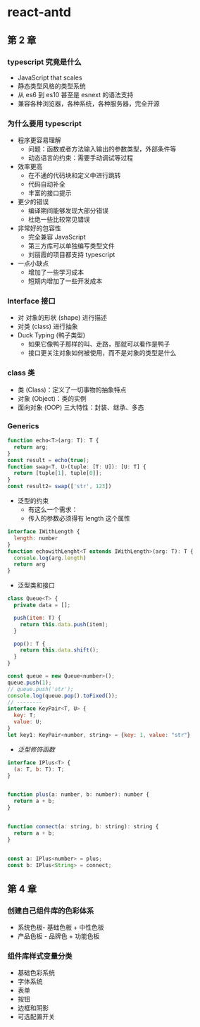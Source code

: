 # react-antd

## 第 2 章

### typescript 究竟是什么

- JavaScript that scales
- 静态类型风格的类型系统
- 从 es6 到 es10 甚至是 esnext 的语法支持
- 兼容各种浏览器，各种系统，各种服务器，完全开源

### 为什么要用 typescript

- 程序更容易理解
  - 问题：函数或者方法输入输出的参数类型，外部条件等
  - 动态语言的约束：需要手动调试等过程
- 效率更高
  - 在不通的代码块和定义中进行跳转
  - 代码自动补全
  - 丰富的接口提示
- 更少的错误
  - 编译期间能够发现大部分错误
  - 杜绝一些比较常见错误
- 非常好的包容性
  - 完全兼容 JavaScript
  - 第三方库可以单独编写类型文件
  - 刘丽霞的项目都支持 typescript
- 一点小缺点
  - 增加了一些学习成本
  - 短期内增加了一些开发成本

### Interface 接口

- 对 对象的形状 (shape) 进行描述
- 对类 (class) 进行抽象
- Duck Typing (鸭子类型)
  - 如果它像鸭子那样的叫、走路，那就可以看作是鸭子
  - 接口更关注对象如何被使用，而不是对象的类型是什么

### class 类

- 类 (Class)：定义了一切事物的抽象特点
- 对象 (Object)：类的实例
- 面向对象 (OOP) 三大特性：封装、继承、多态

### Generics

```js
function echo<T>(arg: T): T {
  return arg;
}
const result = echo(true);
function swap<T, U>(tuple: [T: U]): [U: T] {
  return [tuple[1], tuple[0]];
}
const result2= swap(['str', 123])
```

- 泛型的约束
  - 有这么一个需求：
  - 传入的参数必须得有 length 这个属性

```js
interface IWithLength {
  length: number
}
function echowithLenght<T extends IWithLength>(arg: T): T {
  console.log(arg.length)
  return arg
}
```

- 泛型类和接口

```js
class Queue<T> {
  private data = [];

  push(item: T) {
    return this.data.push(item);
  }

  pop(): T {
    return this.data.shift();
  }
}

const queue = new Queue<number>();
queue.push(1);
// queue.push('str');
console.log(queue.pop().toFixed());
// --------
interface KeyPair<T, U> {
  key: T;
  value: U;
}
let key1: KeyPair<number, string> = {key: 1, value: "str"}
```

- _泛型修饰函数_

```js
interface IPlus<T> {
  (a: T, b: T): T;
}


function plus(a: number, b: number): number {
  return a + b;
}


function connect(a: string, b: string): string {
  return a + b;
}


const a: IPlus<number> = plus;
const b: IPlus<String> = connect;
```

## 第 4 章

### 创建自己组件库的色彩体系

- 系统色板- 基础色板 + 中性色板
- 产品色板 - 品牌色 + 功能色板

### 组件库样式变量分类

- 基础色彩系统
- 字体系统
- 表单
- 按钮
- 边框和阴影
- 可选配置开关
